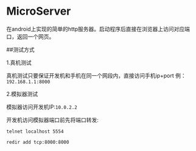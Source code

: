 # MicroServer

在android上实现的简单的http服务器。启动程序后直接在浏览器上访问对应端口，返回一个网页。

##测试方式

1.真机测试

真机测试只要保证开发机和手机在同一个网段内，直接访问手机ip+port 例：`192.168.1.1:8000`

2.模拟器测试

模拟器访问开发机IP:`10.0.2.2`

开发机访问模拟器端口前先将端口转发:

`telnet localhost 5554`

`redir add tcp:8000:8000`

